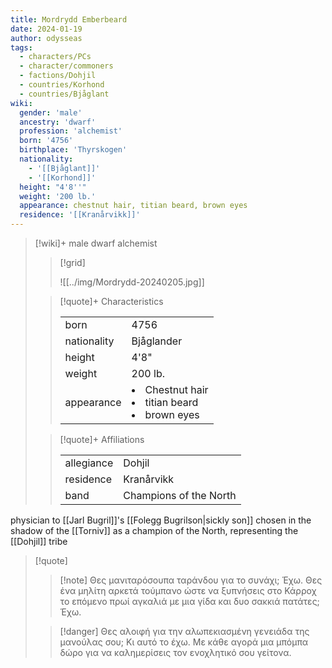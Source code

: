 ```yaml
---
title: Mordrydd Emberbeard
date: 2024-01-19
author: odysseas
tags:
  - characters/PCs
  - character/commoners
  - factions/Dohjil
  - countries/Korhond
  - countries/Bjåglant
wiki:
  gender: 'male'
  ancestry: 'dwarf'
  profession: 'alchemist'
  born: '4756'
  birthplace: 'Thyrskogen'
  nationality: 
    - '[[Bjåglant]]'
    - '[[Korhond]]'
  height: "4'8''"
  weight: '200 lb.'
  appearance: chestnut hair, titian beard, brown eyes
  residence: '[[Kranårvikk]]'
---
```


> [!wiki]+ male dwarf alchemist
> > [!grid]
> > 
> > ![[../img/Mordrydd-20240205.jpg]]
> 
> > [!quote]+ Characteristics
> >
> > | | |
> > | --- | --- |
> > | born | 4756 |
> > | nationality | Bjåglander |
> > | height | 4'8" |
> > | weight | 200 lb. |
> > | appearance | <li>Chestnut hair</li><li>titian beard</li><li>brown eyes</li> |
>
> > [!quote]+ Affiliations
> > 
> > | | |
> > | --- | --- |
> > | allegiance | Dohjil |
> > | residence | Kranårvikk |
> > | band | Champions of the North |

physician to [[Jarl Bugril]]'s [[Folegg Bugrilson|sickly son]]
chosen in the shadow of the [[Torniv]] as a champion of the North, representing the [[Dohjil]] tribe

> [!quote] 
> > [!note] Θες μανιταρόσουπα ταράνδου για το συνάχι; Έχω.
> > Θες ένα μηλίτη αρκετά τούμπανο ώστε να ξυπνήσεις στο Κάρροχ το επόμενο πρωί αγκαλιά με μια γίδα και δυο σακκιά πατάτες; Έχω.
>
> > [!danger] Θες αλοιφή για την αλωπεκιασμένη γενειάδα της μανούλας σου; Κι αυτό το έχω.
> > Με κάθε αγορά μια μπόμπα δώρο για να καλημερίσεις τον ενοχλητικό σου γείτονα.